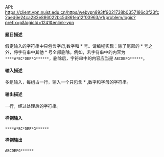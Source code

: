 API: https://client.vpn.nuist.edu.cn/https/webvpn893ff9021738b0357186c0f23fc2aed6e24ca283e886022bc5d861ea12f03963/v1/problem/logic?prefix=p&logicId=1241&enlink-vpn

#### 题目描述

假定输入的字符串中只包含字母,数字和 \* 号。请编程实现：除了尾部的 \* 号之外，将字符串中其他 \* 号全部删除。例如，若字符串中的内容为 `****A*BC*DEF*G******`，删除后，字符串中的内容应当是 `ABCDEFG******`。

#### 输入描述

多组输入，每组占一行，输入一个只包含 \* ,数字和字母的字符串。

#### 输出描述

一行，经过处理后的字符串。

#### 样例输入

```
****A*BC*DEF*G******
```

#### 样例输出

```
ABCDEFG******
```